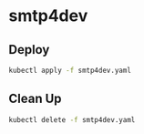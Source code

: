 # smtp4dev

## Deploy

```bash
kubectl apply -f smtp4dev.yaml
```

## Clean Up

```bash
kubectl delete -f smtp4dev.yaml
```
